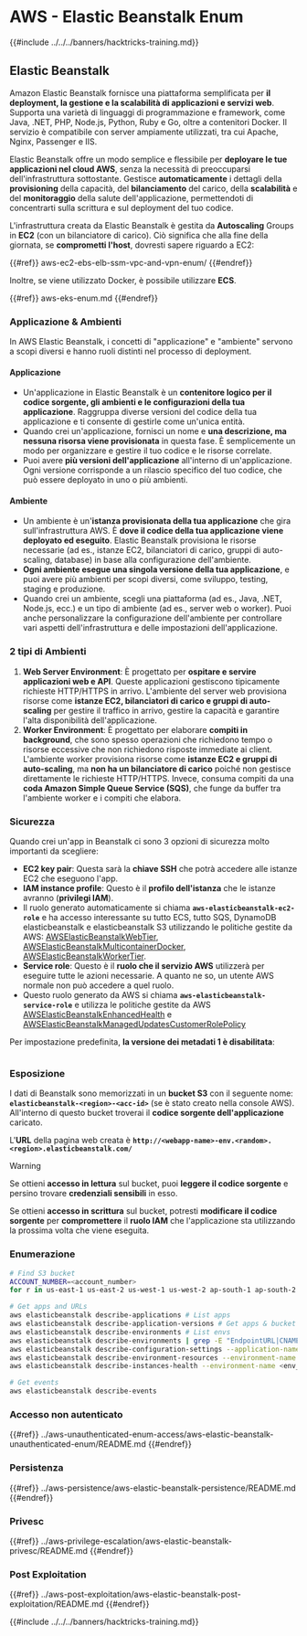 # AWS - Elastic Beanstalk Enum

{{#include ../../../banners/hacktricks-training.md}}

## Elastic Beanstalk

Amazon Elastic Beanstalk fornisce una piattaforma semplificata per **il deployment, la gestione e la scalabilità di applicazioni e servizi web**. Supporta una varietà di linguaggi di programmazione e framework, come Java, .NET, PHP, Node.js, Python, Ruby e Go, oltre a contenitori Docker. Il servizio è compatibile con server ampiamente utilizzati, tra cui Apache, Nginx, Passenger e IIS.

Elastic Beanstalk offre un modo semplice e flessibile per **deployare le tue applicazioni nel cloud AWS**, senza la necessità di preoccuparsi dell'infrastruttura sottostante. Gestisce **automaticamente** i dettagli della **provisioning** della capacità, del **bilanciamento** del carico, della **scalabilità** e del **monitoraggio** della salute dell'applicazione, permettendoti di concentrarti sulla scrittura e sul deployment del tuo codice.

L'infrastruttura creata da Elastic Beanstalk è gestita da **Autoscaling** Groups in **EC2** (con un bilanciatore di carico). Ciò significa che alla fine della giornata, se **comprometti l'host**, dovresti sapere riguardo a EC2:

{{#ref}}
aws-ec2-ebs-elb-ssm-vpc-and-vpn-enum/
{{#endref}}

Inoltre, se viene utilizzato Docker, è possibile utilizzare **ECS**.

{{#ref}}
aws-eks-enum.md
{{#endref}}

### Applicazione & Ambienti

In AWS Elastic Beanstalk, i concetti di "applicazione" e "ambiente" servono a scopi diversi e hanno ruoli distinti nel processo di deployment.

#### Applicazione

- Un'applicazione in Elastic Beanstalk è un **contenitore logico per il codice sorgente, gli ambienti e le configurazioni della tua applicazione**. Raggruppa diverse versioni del codice della tua applicazione e ti consente di gestirle come un'unica entità.
- Quando crei un'applicazione, fornisci un nome e **una descrizione, ma nessuna risorsa viene provisionata** in questa fase. È semplicemente un modo per organizzare e gestire il tuo codice e le risorse correlate.
- Puoi avere **più versioni dell'applicazione** all'interno di un'applicazione. Ogni versione corrisponde a un rilascio specifico del tuo codice, che può essere deployato in uno o più ambienti.

#### Ambiente

- Un ambiente è un'**istanza provisionata della tua applicazione** che gira sull'infrastruttura AWS. È **dove il codice della tua applicazione viene deployato ed eseguito**. Elastic Beanstalk provisiona le risorse necessarie (ad es., istanze EC2, bilanciatori di carico, gruppi di auto-scaling, database) in base alla configurazione dell'ambiente.
- **Ogni ambiente esegue una singola versione della tua applicazione**, e puoi avere più ambienti per scopi diversi, come sviluppo, testing, staging e produzione.
- Quando crei un ambiente, scegli una piattaforma (ad es., Java, .NET, Node.js, ecc.) e un tipo di ambiente (ad es., server web o worker). Puoi anche personalizzare la configurazione dell'ambiente per controllare vari aspetti dell'infrastruttura e delle impostazioni dell'applicazione.

### 2 tipi di Ambienti

1. **Web Server Environment**: È progettato per **ospitare e servire applicazioni web e API**. Queste applicazioni gestiscono tipicamente richieste HTTP/HTTPS in arrivo. L'ambiente del server web provisiona risorse come **istanze EC2, bilanciatori di carico e gruppi di auto-scaling** per gestire il traffico in arrivo, gestire la capacità e garantire l'alta disponibilità dell'applicazione.
2. **Worker Environment**: È progettato per elaborare **compiti in background**, che sono spesso operazioni che richiedono tempo o risorse eccessive che non richiedono risposte immediate ai client. L'ambiente worker provisiona risorse come **istanze EC2 e gruppi di auto-scaling**, ma **non ha un bilanciatore di carico** poiché non gestisce direttamente le richieste HTTP/HTTPS. Invece, consuma compiti da una **coda Amazon Simple Queue Service (SQS)**, che funge da buffer tra l'ambiente worker e i compiti che elabora.

### Sicurezza

Quando crei un'app in Beanstalk ci sono 3 opzioni di sicurezza molto importanti da scegliere:

- **EC2 key pair**: Questa sarà la **chiave SSH** che potrà accedere alle istanze EC2 che eseguono l'app.
- **IAM instance profile**: Questo è il **profilo dell'istanza** che le istanze avranno (**privilegi IAM**).
- Il ruolo generato automaticamente si chiama **`aws-elasticbeanstalk-ec2-role`** e ha accesso interessante su tutto ECS, tutto SQS, DynamoDB elasticbeanstalk e elasticbeanstalk S3 utilizzando le politiche gestite da AWS: [AWSElasticBeanstalkWebTier](https://us-east-1.console.aws.amazon.com/iam/home#/policies/arn:aws:iam::aws:policy/AWSElasticBeanstalkWebTier), [AWSElasticBeanstalkMulticontainerDocker](https://us-east-1.console.aws.amazon.com/iam/home#/policies/arn:aws:iam::aws:policy/AWSElasticBeanstalkMulticontainerDocker), [AWSElasticBeanstalkWorkerTier](https://us-east-1.console.aws.amazon.com/iam/home#/policies/arn:aws:iam::aws:policy/AWSElasticBeanstalkWorkerTier).
- **Service role**: Questo è il **ruolo che il servizio AWS** utilizzerà per eseguire tutte le azioni necessarie. A quanto ne so, un utente AWS normale non può accedere a quel ruolo.
- Questo ruolo generato da AWS si chiama **`aws-elasticbeanstalk-service-role`** e utilizza le politiche gestite da AWS [AWSElasticBeanstalkEnhancedHealth](https://us-east-1.console.aws.amazon.com/iam/home#/policies/arn:aws:iam::aws:policy/service-role/AWSElasticBeanstalkEnhancedHealth) e [AWSElasticBeanstalkManagedUpdatesCustomerRolePolicy](https://us-east-1.console.aws.amazon.com/iamv2/home?region=us-east-1#/roles/details/aws-elasticbeanstalk-service-role?section=permissions)

Per impostazione predefinita, **la versione dei metadati 1 è disabilitata**:

<figure><img src="../../../images/image (103).png" alt=""><figcaption></figcaption></figure>

### Esposizione

I dati di Beanstalk sono memorizzati in un **bucket S3** con il seguente nome: **`elasticbeanstalk-<region>-<acc-id>`** (se è stato creato nella console AWS). All'interno di questo bucket troverai il **codice sorgente dell'applicazione** caricato.

L'**URL** della pagina web creata è **`http://<webapp-name>-env.<random>.<region>.elasticbeanstalk.com/`**

> [!WARNING]
> Se ottieni **accesso in lettura** sul bucket, puoi **leggere il codice sorgente** e persino trovare **credenziali sensibili** in esso.
>
> Se ottieni **accesso in scrittura** sul bucket, potresti **modificare il codice sorgente** per **compromettere** il **ruolo IAM** che l'applicazione sta utilizzando la prossima volta che viene eseguita.

### Enumerazione
```bash
# Find S3 bucket
ACCOUNT_NUMBER=<account_number>
for r in us-east-1 us-east-2 us-west-1 us-west-2 ap-south-1 ap-south-2 ap-northeast-1 ap-northeast-2 ap-northeast-3 ap-southeast-1 ap-southeast-2 ap-southeast-3 ca-central-1 eu-central-1 eu-central-2 eu-west-1 eu-west-2 eu-west-3 eu-north-1 sa-east-1 af-south-1 ap-east-1 eu-south-1 eu-south-2 me-south-1 me-central-1; do aws s3 ls elasticbeanstalk-$r-$ACCOUNT_NUMBER 2>/dev/null && echo "Found in: elasticbeanstalk-$r-$ACCOUNT_NUMBER"; done

# Get apps and URLs
aws elasticbeanstalk describe-applications # List apps
aws elasticbeanstalk describe-application-versions # Get apps & bucket name with source code
aws elasticbeanstalk describe-environments # List envs
aws elasticbeanstalk describe-environments | grep -E "EndpointURL|CNAME"
aws elasticbeanstalk describe-configuration-settings --application-name <app_name> --environment-name <env_name>
aws elasticbeanstalk describe-environment-resources --environment-name <env_name> # Get env info such as SQS used queues
aws elasticbeanstalk describe-instances-health --environment-name <env_name> # Get the instances of an environment

# Get events
aws elasticbeanstalk describe-events
```
### Accesso non autenticato

{{#ref}}
../aws-unauthenticated-enum-access/aws-elastic-beanstalk-unauthenticated-enum/README.md
{{#endref}}

### Persistenza

{{#ref}}
../aws-persistence/aws-elastic-beanstalk-persistence/README.md
{{#endref}}

### Privesc

{{#ref}}
../aws-privilege-escalation/aws-elastic-beanstalk-privesc/README.md
{{#endref}}

### Post Exploitation

{{#ref}}
../aws-post-exploitation/aws-elastic-beanstalk-post-exploitation/README.md
{{#endref}}

{{#include ../../../banners/hacktricks-training.md}}
